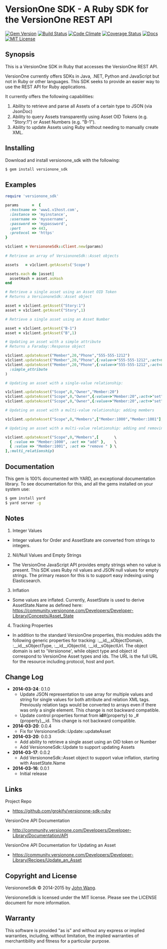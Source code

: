 VersionOne SDK - A Ruby SDK for the VersionOne REST API
=======================================================

[![Gem Version](https://badge.fury.io/rb/versionone_sdk.svg)](http://badge.fury.io/rb/versionone_sdk)
[![Build Status](https://img.shields.io/travis/grokify/versionone-sdk-ruby/master.svg)](https://travis-ci.org/grokify/versionone-sdk-ruby)
[![Code Climate](https://codeclimate.com/github/grokify/versionone-sdk-ruby/badges/gpa.svg)](https://codeclimate.com/github/grokify/versionone-sdk-ruby)
[![Coverage Status](https://coveralls.io/repos/grokify/versionone-sdk-ruby/badge.svg?branch=master)](https://coveralls.io/r/grokify/versionone-sdk-ruby?branch=master)
[![Docs](https://img.shields.io/badge/docs-rubydoc-blue.svg)](http://www.rubydoc.info/gems/versionone_sdk/)
[![MIT License](https://img.shields.io/badge/license-MIT-blue.svg)](https://raw.githubusercontent.com/grokify/versionone-sdk-ruby/master/LICENSE.txt)

## Synopsis

This is a VersionOne SDK in Ruby that accesses the VersionOne REST API.

VersionOne currently offers SDKs in Java, .NET, Python and JavaScript but not in Ruby or other languages. This SDK seeks to provide an easier way to use the REST API for Ruby applications.

It currently offers the following capabilities:

1. Ability to retrieve and parse all Assets of a certain type to JSON (via JsonDoc)
2. Ability to query Assets transparently using Asset OID Tokens (e.g. "Story:1") or Asset Numbers (e.g. "B-1").
3. Ability to update Assets using Ruby without needing to manually create XML.

## Installing

Download and install versionone_sdk with the following:

```bash
$ gem install versionone_sdk
```

## Examples

```ruby
require 'versionone_sdk'

params      =  {
  :hostname => 'www1.v1host.com',
  :instance => 'myinstance',
  :username => 'myusername',
  :password => 'mypassword',
  :port     => 443,
  :protocol => 'https'
}

v1client = VersiononeSdk::Client.new(params)
    
# Retrieve an array of VersiononeSdk::Asset objects

assets   = v1client.getAssets('Scope')

assets.each do |asset|
  assetHash = asset.asHash
end

# Retrieve a single asset using an Asset OID Token
# Returns a VersiononeSdk::Asset object

asset = v1client.getAsset("Story:1")
asset = v1client.getAsset("Story",1)

# Retrieve a single asset using an Asset Number

asset = v1client.getAsset("B-1")
asset = v1client.getAsset("B",1)

# Updating an asset with a simple attribute
# Returns a Faraday::Response object

v1client.updateAsset("Member",20,"Phone","555-555-1212")
v1client.updateAsset("Member",20,"Phone",{:value=>"555-555-1212",:act=>"set"})
v1client.updateAsset("Member",20,"Phone",{:value=>"555-555-1212",:act=>"set"},\
  :simple_attribute
)

# Updating an asset with a single-value relationship:

v1client.updateAsset("Scope",0,"Owner","Member:20")
v1client.updateAsset("Scope",0,"Owner",{:value=>"Member:20",:act=>"set"})
v1client.updateAsset("Scope",0,"Owner",{:value=>"Member:20",:act=>"set"},:single_relationship)

# Updating an asset with a multi-value relationship: adding members

v1client.updateAsset("Scope",0,"Members",["Member:1000","Member:1001"],:multi_relationship)

# Updating an asset with a multi-value relationship: adding and removing members

v1client.updateAsset("Scope",0,"Members",[       \
  { :value => "Member:1000", :act => "add" },    \
  { :value => "Member:1001", :act => "remove " } \
],:multi_relationship)
```

## Documentation

This gem is 100% documented with YARD, an exceptional documentation library. To see documentation for this, and all the gems installed on your system use:

```bash
$ gem install yard
$ yard server -g
```

## Notes

1. Integer Values
 - Integer values for Order and AssetState are converted from strings to integers.
2. Nil/Null Values and Empty Strings
 - The VersionOne JavaScript API provides empty strings when no value is present. This SDK uses Ruby nil values and JSON null values for empty strings. The primary reason for this is to support easy indexing using Elasticsearch.
3. Inflation
 - Some values are inflated. Currently, AssetState is used to derive AssetState.Name as defined here: https://community.versionone.com/Developers/Developer-Library/Concepts/Asset_State
4. Tracking Properties
 - In addition to the standard VersionOne properties, this modules adds the following generic properties for tracking: :__id__sObjectDomain, :__id__sObjectType, :__id__iObjectId, :__id__sObjectUrl. The object domain is set to 'Versionone', while object type and object id correspond to VersionOne Asset types and ids. The URL is the full URL for the resource including protocol, host and port.

## Change Log

- **2014-03-24**: 0.1.0
  - Update JSON representation to use array for multiple values and string for single values for both attribute and relation XML tags. Previously relation tags would be converted to arrays even if there was only a single element. This change is not backward compatible.
  - Update control properties format from __id__#{property} to _#{property}__id. This change is not backward compatible.
- **2014-03-20**: 0.0.4
  - Fix for VersiononeSdk::Update::updateAsset
- **2014-03-20**: 0.0.3
  - Add ability to retrieve a single asset using an OID token or Number
  - Add VersiononeSdk::Update to support updating Assets
- **2014-03-17**: 0.0.2
  - Add VersiononeSdk::Asset object to support value inflation, starting with AssetState.Name
- **2014-03-16**: 0.0.1
  - Initial release

## Links

Project Repo

* https://github.com/grokify/versionone-sdk-ruby

VersionOne API Documentation

* http://community.versionone.com/Developers/Developer-Library/Documentation/API

VersionOne API Documentation for Updating an Asset

* https://community.versionone.com/Developers/Developer-Library/Recipes/Update_an_Asset

## Copyright and License

VersiononeSdk &copy; 2014-2015 by [John Wang](mailto:johncwang@gmail.com).

VersiononeSdk is licensed under the MIT license. Please see the LICENSE document for more information.

## Warranty

This software is provided "as is" and without any express or implied warranties, including, without limitation, the implied warranties of merchantibility and fitness for a particular purpose.